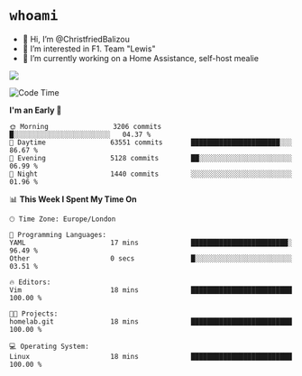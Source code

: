 # `whoami`

- 👋 Hi, I’m @ChristfriedBalizou
- 👀 I’m interested in F1. Team "Lewis"
- 🌱 I’m currently working on a Home Assistance, self-host mealie
<!--
- 💞️ I’m looking to collaborate on
- 📫 How to reach me /dev/stdin
-->


![](https://github-readme-stats.vercel.app/api?username=Christfriedbalizou&show_icons=true&hide_title=true&theme=solarized-dark&count_private=true&hide=stars)
<!-- 
  ![](https://github-readme-stats.vercel.app/api/top-langs/?username=Christfriedbalizou&show_icons=true&hide_title=true&theme=solarized-dark&layout=compact&show_icons=true&count_private=false)
-->


<!--START_SECTION:waka-->
![Code Time](http://img.shields.io/badge/Code%20Time-21%20hrs%2047%20mins-blue)

**I'm an Early 🐤** 

```text
🌞 Morning                3206 commits        █░░░░░░░░░░░░░░░░░░░░░░░░   04.37 % 
🌆 Daytime                63551 commits       ██████████████████████░░░   86.67 % 
🌃 Evening                5128 commits        ██░░░░░░░░░░░░░░░░░░░░░░░   06.99 % 
🌙 Night                  1440 commits        ░░░░░░░░░░░░░░░░░░░░░░░░░   01.96 % 
```


📊 **This Week I Spent My Time On** 

```text
🕑︎ Time Zone: Europe/London

💬 Programming Languages: 
YAML                     17 mins             ████████████████████████░   96.49 % 
Other                    0 secs              █░░░░░░░░░░░░░░░░░░░░░░░░   03.51 % 

🔥 Editors: 
Vim                      18 mins             █████████████████████████   100.00 % 

🐱‍💻 Projects: 
homelab.git              18 mins             █████████████████████████   100.00 % 

💻 Operating System: 
Linux                    18 mins             █████████████████████████   100.00 % 
```


<!--END_SECTION:waka-->


<!---
ChristfriedBalizou/ChristfriedBalizou is a ✨ special ✨ repository because its `README.md` (this file) appears on your GitHub profile.
You can click the Preview link to take a look at your changes.
--->
